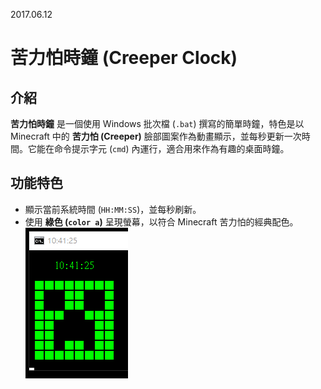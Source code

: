 
2017.06.12


# 苦力怕時鐘 (Creeper Clock)

## 介紹
**苦力怕時鐘** 是一個使用 Windows 批次檔 (`.bat`) 撰寫的簡單時鐘，特色是以 Minecraft 中的 **苦力怕 (Creeper)** 臉部圖案作為動畫顯示，並每秒更新一次時間。它能在命令提示字元 (`cmd`) 內運行，適合用來作為有趣的桌面時鐘。

## 功能特色
- 顯示當前系統時間 (`HH:MM:SS`)，並每秒刷新。
- 使用 **綠色 (`color a`)** 呈現螢幕，以符合 Minecraft 苦力怕的經典配色。
![gif](gif/creeper.gif)
